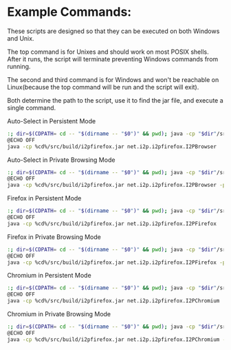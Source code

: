 Example Commands:
=================

These scripts are designed so that they can be executed on both Windows and Unix.

The top command is for Unixes and should work on most POSIX shells. After it runs, the script will terminate preventing Windows commands from running.

The second and third command is for Windows and won't be reachable on Linux(because the top command will be run and the script will exit).

Both determine the path to the script, use it to find the jar file, and execute a single command.

Auto-Select in Persistent Mode

```sh
:; dir=$(CDPATH= cd -- "$(dirname -- "$0")" && pwd); java -cp "$dir"/src/build/i2pfirefox.jar net.i2p.i2pfirefox.I2PBrowser; exit $?
@ECHO OFF
java -cp %cd%/src/build/i2pfirefox.jar net.i2p.i2pfirefox.I2PBrowser
```

Auto-Select in Private Browsing Mode

```sh
:; dir=$(CDPATH= cd -- "$(dirname -- "$0")" && pwd); java -cp "$dir"/src/build/i2pfirefox.jar net.i2p.i2pfirefox.I2PBrowser -private; exit $?
@ECHO OFF
java -cp %cd%/src/build/i2pfirefox.jar net.i2p.i2pfirefox.I2PBrowser -private
```

Firefox in Persistent Mode

```sh
:; dir=$(CDPATH= cd -- "$(dirname -- "$0")" && pwd); java -cp "$dir"/src/build/i2pfirefox.jar net.i2p.i2pfirefox.I2PFirefox; exit $?
@ECHO OFF
java -cp %cd%/src/build/i2pfirefox.jar net.i2p.i2pfirefox.I2PFirefox
```

Firefox in Private Browsing Mode

```sh
:; dir=$(CDPATH= cd -- "$(dirname -- "$0")" && pwd); java -cp "$dir"/src/build/i2pfirefox.jar net.i2p.i2pfirefox.I2PFirefox -private; exit $?
@ECHO OFF
java -cp %cd%/src/build/i2pfirefox.jar net.i2p.i2pfirefox.I2PFirefox -private
```

Chromium in Persistent Mode

```sh
:; dir=$(CDPATH= cd -- "$(dirname -- "$0")" && pwd); java -cp "$dir"/src/build/i2pfirefox.jar net.i2p.i2pfirefox.I2PChromium; exit $?
@ECHO OFF
java -cp %cd%/src/build/i2pfirefox.jar net.i2p.i2pfirefox.I2PChromium
```

Chromium in Private Browsing Mode

```sh
:; dir=$(CDPATH= cd -- "$(dirname -- "$0")" && pwd); java -cp "$dir"/src/build/i2pfirefox.jar net.i2p.i2pfirefox.I2PChromium -private; exit $?
@ECHO OFF
java -cp %cd%/src/build/i2pfirefox.jar net.i2p.i2pfirefox.I2PChromium -private
```
